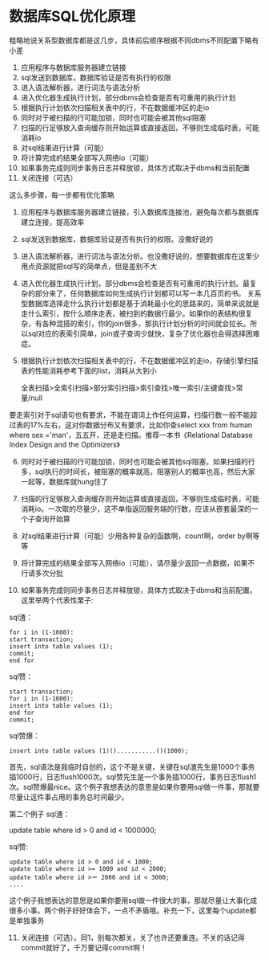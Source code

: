 # 数据库SQL优化原理

粗略地说关系型数据库都是这几步，具体前后顺序根据不同dbms不同配置下略有小差

1. 应用程序与数据库服务器建立链接
2. sql发送到数据库，数据库验证是否有执行的权限
3. 进入语法解析器，进行词法与语法分析
4. 进入优化器生成执行计划，部分dbms会检查是否有可重用的执行计划
5. 根据执行计划依次扫描相关表中的行，不在数据缓冲区的走io
6. 同时对于被扫描的行可能加锁，同时也可能会被其他sql阻塞
7. 扫描的行足够放入查询缓存则开始运算或直接返回，不够则生成临时表，可能消耗io
8. 对sql结果进行计算（可能）
9. 将计算完成的结果全部写入网络io（可能）
10. 如果事务完成则同步事务日志并释放锁，具体方式取决于dbms和当前配置
11. 关闭连接（可选）

这么多步骤，每一步都有优化策略

1. 应用程序与数据库服务器建立链接，引入数据库连接池，避免每次都与数据库建立连接，提高效率
2. sql发送到数据库，数据库验证是否有执行的权限。没撒好说的
3. 进入语法解析器，进行词法与语法分析。也没撒好说的，想要数据库在这里少用点资源就把sql写的简单点，但是差别不大
4. 进入优化器生成执行计划，部分dbms会检查是否有可重用的执行计划。最复杂的部分来了，任何数据库如何生成执行计划都可以写一本几百页的书。
关系型数据库选择走什么执行计划都是基于消耗最小化的思路来的，简单来说就是走什么索引，按什么顺序走表，被扫到的数据行最少。如果你的表结构很复杂，有各种混搭的索引，你的join很多，那执行计划分析的时间就会拉长。所以sql对应的表索引简单，join或子查询少就快，复杂了优化器也会得选择困难症。

5. 根据执行计划依次扫描相关表中的行，不在数据缓冲区的走io，存储引擎扫描表的性能消耗参考下面的list，消耗从大到小

    全表扫描>全索引扫描>部分索引扫描>索引查找>唯一索引/主键查找>常量/null

要走索引对于sql语句也有要求，不能在谓词上作任何运算，扫描行数一般不能超过表的17%左右，这对你数据分布又有要求，比如你查select xxx from human where sex ='man'，五五开，还是走扫描。推荐一本书《Relational Database Index Design and the Optimizers》

6. 同时对于被扫描的行可能加锁，同时也可能会被其他sql阻塞。如果扫描的行多，sql执行的时间长，被阻塞的概率就高，阻塞别人的概率也高，然后大家一起等，数据库就hung住了

7. 扫描的行足够放入查询缓存则开始运算或直接返回，不够则生成临时表，可能消耗io。一次取的尽量少，这不单指返回服务端的行数，应该从嵌套最深的一个子查询开始算

8. 对sql结果进行计算（可能）少用各种复杂的函数啊，count啊，order by啊等等

9. 将计算完成的结果全部写入网络io（可能），请尽量少返回一点数据，如果不行请多次分批

10. 如果事务完成则同步事务日志并释放锁，具体方式取决于dbms和当前配置。这里举两个代表性栗子:

sql渣：
```
for i in (1-1000):
start transaction;
insert into table values (1);
commit;
end for
```

sql赞：
```
start transaction;
for i in (1-1000):
insert into table values (1);
end for
commit;
```
sql赞爆：
```
insert into table values (1)()...........()(1000);
```
首先，sql语法是我临时自创的，这个不是关键，关键在sql渣先生是1000个事务插1000行，日志flush1000次。sql赞先生是一个事务插1000行，事务日志flush1次。sql赞爆最nice。这个例子我想表达的意思是如果你要用sql做一件事，那就要尽量让这件事占用的事务总时间最少。

第二个例子
sql渣：

update table where id > 0 and id < 1000000;

sql赞:
```
update table where id > 0 and id < 1000;
update table where id >= 1000 and id < 2000;
update table where id >＝ 2000 and id < 3000;
....
```
这个例子我想表达的意思是如果你要用sql做一件很大的事，那就尽量让大事化成很多小事。两个例子好好体会下，一点不矛盾哦。补充一下，这里每个update都是单独事务

11. 关闭连接（可选）。同1，别每次都关，关了也许还要重连。不关的话记得commit就好了，千万要记得commit啊！